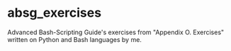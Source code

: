 # absg_exercises

Advanced Bash-Scripting Guide's exercises from "Appendix O. Exercises" written on Python and Bash languages by me.
